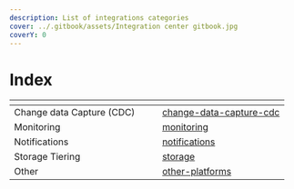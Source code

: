 ```yaml
---
description: List of integrations categories
cover: ../.gitbook/assets/Integration center gitbook.jpg
coverY: 0
---
```


# Index



<table data-view="cards" data-full-width="false"><thead><tr><th></th><th data-hidden></th><th data-hidden></th><th data-hidden data-card-target data-type="content-ref"></th></tr></thead><tbody><tr><td>Change data Capture (CDC)</td><td></td><td></td><td><a href="change-data-capture-cdc/">change-data-capture-cdc</a></td></tr><tr><td>Monitoring</td><td></td><td></td><td><a href="../platform-integrations/monitoring/">monitoring</a></td></tr><tr><td>Notifications</td><td></td><td></td><td><a href="../platform-integrations/notifications/">notifications</a></td></tr><tr><td>Storage Tiering</td><td></td><td></td><td><a href="../platform-integrations/storage/">storage</a></td></tr><tr><td>Other</td><td></td><td></td><td><a href="../platform-integrations/other-platforms/">other-platforms</a></td></tr></tbody></table>
